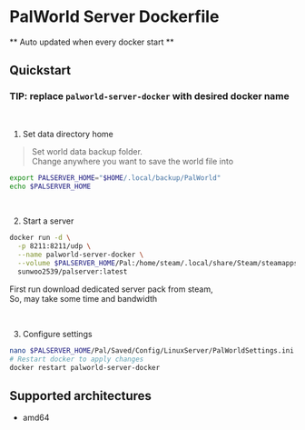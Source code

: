 # PalWorld Server Dockerfile

** Auto updated when every docker start **

## Quickstart
### TIP: replace `palworld-server-docker` with desired docker name

<br>

1. Set data directory home
> Set world data backup folder.  
> Change anywhere you want to save the world file into
```bash
export PALSERVER_HOME="$HOME/.local/backup/PalWorld"
echo $PALSERVER_HOME
```

<br>

2. Start a server
```bash
docker run -d \
  -p 8211:8211/udp \
  --name palworld-server-docker \
  --volume $PALSERVER_HOME/Pal:/home/steam/.local/share/Steam/steamapps/common/PalServer/Pal \
  sunwoo2539/palserver:latest
```
First run download dedicated server pack from steam,  
So, may take some time and bandwidth

<br>

3. Configure settings
```bash
nano $PALSERVER_HOME/Pal/Saved/Config/LinuxServer/PalWorldSettings.ini
# Restart docker to apply changes
docker restart palworld-server-docker
```

## Supported architectures
- amd64
